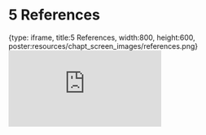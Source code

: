 # 5 References
 
{type: iframe, title:5 References, width:800, height:600, poster:resources/chapt_screen_images/references.png}
![](https://b7m.github.io/Statistical-Inference/no_toc/references.html)
 

 
